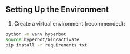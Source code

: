 ## Setting Up the Environment

1. Create a virtual environment (recommended):

```bash
python -m venv hyperbot
source hyperbot/bin/activate
pip install -r requirements.txt
```
